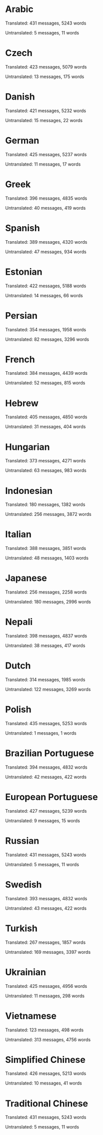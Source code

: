 # Arabic

Translated: 431 messages, 5243 words

Untranslated: 5 messages, 11 words

# Czech

Translated: 423 messages, 5079 words

Untranslated: 13 messages, 175 words

# Danish

Translated: 421 messages, 5232 words

Untranslated: 15 messages, 22 words

# German

Translated: 425 messages, 5237 words

Untranslated: 11 messages, 17 words

# Greek

Translated: 396 messages, 4835 words

Untranslated: 40 messages, 419 words

# Spanish

Translated: 389 messages, 4320 words

Untranslated: 47 messages, 934 words

# Estonian

Translated: 422 messages, 5188 words

Untranslated: 14 messages, 66 words

# Persian

Translated: 354 messages, 1958 words

Untranslated: 82 messages, 3296 words

# French

Translated: 384 messages, 4439 words

Untranslated: 52 messages, 815 words

# Hebrew

Translated: 405 messages, 4850 words

Untranslated: 31 messages, 404 words

# Hungarian

Translated: 373 messages, 4271 words

Untranslated: 63 messages, 983 words

# Indonesian

Translated: 180 messages, 1382 words

Untranslated: 256 messages, 3872 words

# Italian

Translated: 388 messages, 3851 words

Untranslated: 48 messages, 1403 words

# Japanese

Translated: 256 messages, 2258 words

Untranslated: 180 messages, 2996 words

# Nepali

Translated: 398 messages, 4837 words

Untranslated: 38 messages, 417 words

# Dutch

Translated: 314 messages, 1985 words

Untranslated: 122 messages, 3269 words

# Polish

Translated: 435 messages, 5253 words

Untranslated: 1 messages, 1 words

# Brazilian Portuguese

Translated: 394 messages, 4832 words

Untranslated: 42 messages, 422 words

# European Portuguese

Translated: 427 messages, 5239 words

Untranslated: 9 messages, 15 words

# Russian

Translated: 431 messages, 5243 words

Untranslated: 5 messages, 11 words

# Swedish

Translated: 393 messages, 4832 words

Untranslated: 43 messages, 422 words

# Turkish

Translated: 267 messages, 1857 words

Untranslated: 169 messages, 3397 words

# Ukrainian

Translated: 425 messages, 4956 words

Untranslated: 11 messages, 298 words

# Vietnamese

Translated: 123 messages, 498 words

Untranslated: 313 messages, 4756 words

# Simplified Chinese

Translated: 426 messages, 5213 words

Untranslated: 10 messages, 41 words

# Traditional Chinese

Translated: 431 messages, 5243 words

Untranslated: 5 messages, 11 words
